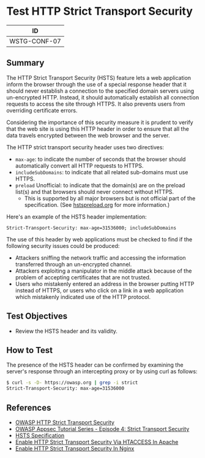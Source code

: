 # Test HTTP Strict Transport Security

|ID          |
|------------|
|WSTG-CONF-07|

## Summary

The HTTP Strict Transport Security (HSTS) feature lets a web application inform the browser through the use of a special response header that it should never establish a connection to the specified domain servers using un-encrypted HTTP. Instead, it should automatically establish all connection requests to access the site through HTTPS. It also prevents users from overriding certificate errors.

Considering the importance of this security measure it is prudent to verify that the web site is using this HTTP header in order to ensure that all the data travels encrypted between the web browser and the server.

The HTTP strict transport security header uses two directives:

- `max-age`: to indicate the number of seconds that the browser should automatically convert all HTTP requests to HTTPS.
- `includeSubDomains`: to indicate that all related sub-domains must use HTTPS.
- `preload` Unofficial: to indicate that the domain(s) are on the preload list(s) and that browsers should never connect without HTTPS.
    - This is supported by all major browsers but is not official part of the specification. (See [hstspreload.org](https://hstspreload.org/) for more information.)

Here's an example of the HSTS header implementation:

`Strict-Transport-Security: max-age=31536000; includeSubDomains`

The use of this header by web applications must be checked to find if the following security issues could be produced:

- Attackers sniffing the network traffic and accessing the information transferred through an un-encrypted channel.
- Attackers exploiting a manipulator in the middle attack because of the problem of accepting certificates that are not trusted.
- Users who mistakenly entered an address in the browser putting HTTP instead of HTTPS, or users who click on a link in a web application which mistakenly indicated use of the HTTP protocol.

## Test Objectives

- Review the HSTS header and its validity.

## How to Test

The presence of the HSTS header can be confirmed by examining the server's response through an intercepting proxy or by using curl as follows:

```bash
$ curl -s -D- https://owasp.org | grep -i strict
Strict-Transport-Security: max-age=31536000
```

## References

- [OWASP HTTP Strict Transport Security](https://cheatsheetseries.owasp.org/cheatsheets/HTTP_Strict_Transport_Security_Cheat_Sheet.html)
- [OWASP Appsec Tutorial Series - Episode 4: Strict Transport Security](https://www.youtube.com/watch?v=zEV3HOuM_Vw)
- [HSTS Specification](https://tools.ietf.org/html/rfc6797)
- [Enable HTTP Strict Transport Security Via HTACCESS In Apache](https://www.jinsonvarghese.com/whats-on-my-htaccess/)
- [Enable HTTP Strict Transport Security In Nginx](https://www.nginx.com/blog/http-strict-transport-security-hsts-and-nginx/)
